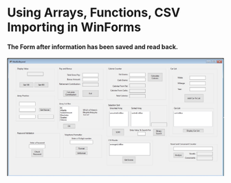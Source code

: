 # Using Arrays, Functions, CSV Importing in WinForms

#### The Form after information has been saved and read back.
![WinForm](https://github.com/Dkaban/WinForms-Arrays-CSV-Practice/blob/main/MainForm.jpg?raw=true)
